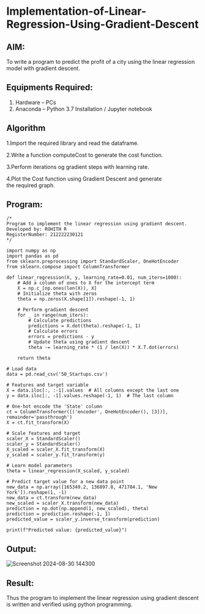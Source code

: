 # Implementation-of-Linear-Regression-Using-Gradient-Descent

## AIM:
To write a program to predict the profit of a city using the linear regression model with gradient descent.

## Equipments Required:
1. Hardware – PCs
2. Anaconda – Python 3.7 Installation / Jupyter notebook

## Algorithm
1.Import the required library and read the dataframe.

2.Write a function computeCost to generate the cost function.

3.Perform iterations og gradient steps with learning rate.

4.Plot the Cost function using Gradient Descent and generate the required graph.

## Program:
```
/*
Program to implement the linear regression using gradient descent.
Developed by: ROHITH R
RegisterNumber: 212222230121
*/

import numpy as np
import pandas as pd
from sklearn.preprocessing import StandardScaler, OneHotEncoder
from sklearn.compose import ColumnTransformer

def linear_regression(X, y, learning_rate=0.01, num_iters=1000):
    # Add a column of ones to X for the intercept term
    X = np.c_[np.ones(len(X)), X]
    # Initialize theta with zeros
    theta = np.zeros(X.shape[1]).reshape(-1, 1)

    # Perform gradient descent
    for _ in range(num_iters):
        # Calculate predictions
        predictions = X.dot(theta).reshape(-1, 1)
        # Calculate errors
        errors = predictions - y
        # Update theta using gradient descent
        theta -= learning_rate * (1 / len(X)) * X.T.dot(errors)

    return theta

# Load data
data = pd.read_csv('50_Startups.csv')

# Features and target variable
X = data.iloc[:, :-1].values  # All columns except the last one
y = data.iloc[:, -1].values.reshape(-1, 1)  # The last column

# One-hot encode the 'State' column
ct = ColumnTransformer([('encoder', OneHotEncoder(), [3])], remainder='passthrough')
X = ct.fit_transform(X)

# Scale features and target
scaler_X = StandardScaler()
scaler_y = StandardScaler()
X_scaled = scaler_X.fit_transform(X)
y_scaled = scaler_y.fit_transform(y)

# Learn model parameters
theta = linear_regression(X_scaled, y_scaled)

# Predict target value for a new data point
new_data = np.array([165349.2, 136897.8, 471784.1, 'New York']).reshape(1, -1)
new_data = ct.transform(new_data)
new_scaled = scaler_X.transform(new_data)
prediction = np.dot(np.append(1, new_scaled), theta)
prediction = prediction.reshape(-1, 1)
predicted_value = scaler_y.inverse_transform(prediction)

print(f"Predicted value: {predicted_value}")
```

## Output:

![Screenshot 2024-08-30 144300](https://github.com/user-attachments/assets/a13a4dec-8d96-457b-a432-8f3a6a4d8d70)


## Result:
Thus the program to implement the linear regression using gradient descent is written and verified using python programming.
